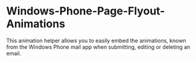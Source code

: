 Windows-Phone-Page-Flyout-Animations
====================================

This animation helper allows you to easily embed the animations, known from the Windows Phone mail app when submitting, editing or deleting an email.
